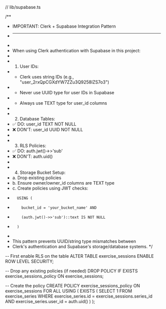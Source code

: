 // lib/supabase.ts

/**
 * IMPORTANT: Clerk + Supabase Integration Pattern
 * ----------------------------------------------
 * 
 * When using Clerk authentication with Supabase in this project:
 * 
 * 1. User IDs:
 *    - Clerk uses string IDs (e.g., "user_2rxQpCGXdYW7ZZu3Q9258lZS7o3")
 *    - Never use UUID type for user IDs in Supabase
 *    - Always use TEXT type for user_id columns
 * 
 * 2. Database Tables:
 *    ✅ DO: user_id TEXT NOT NULL
 *    ❌ DON'T: user_id UUID NOT NULL
 * 
 * 3. RLS Policies:
 *    ✅ DO: auth.jwt()->>'sub'
 *    ❌ DON'T: auth.uid()
 * 
 * 4. Storage Bucket Setup:
 *    a. Drop existing policies
 *    b. Ensure owner/owner_id columns are TEXT type
 *    c. Create policies using JWT checks:
 *       USING (
 *         bucket_id = 'your_bucket_name' AND
 *         (auth.jwt()->>'sub')::text IS NOT NULL
 *       )
 * 
 * This pattern prevents UUID/string type mismatches between 
 * Clerk's authentication and Supabase's storage/database systems.
 */

-- First enable RLS on the table
ALTER TABLE exercise_sessions ENABLE ROW LEVEL SECURITY;

-- Drop any existing policies (if needed)
DROP POLICY IF EXISTS exercise_sessions_policy ON exercise_sessions;

-- Create the policy
CREATE POLICY exercise_sessions_policy ON exercise_sessions 
FOR ALL 
USING (
    EXISTS (
        SELECT 1 
        FROM exercise_series 
        WHERE exercise_series.id = exercise_sessions.series_id 
        AND exercise_series.user_id = auth.uid()
    )
);




